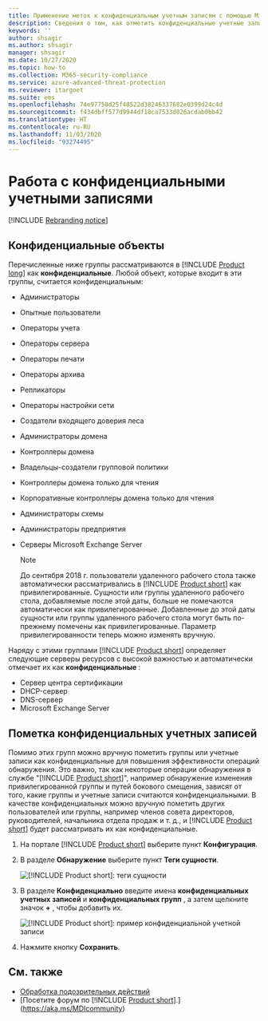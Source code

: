 ```yaml
---
title: Применение меток к конфиденциальным учетным записям с помощью Microsoft Defender для удостоверений
description: Сведения о том, как отметить конфиденциальные учетные записи с помощью Microsoft Defender для удостоверений.
keywords: ''
author: shsagir
ms.author: shsagir
manager: shsagir
ms.date: 10/27/2020
ms.topic: how-to
ms.collection: M365-security-compliance
ms.service: azure-advanced-threat-protection
ms.reviewer: itargoet
ms.suite: ems
ms.openlocfilehash: 74e97750d25f48522d38246337682e0399d24c4d
ms.sourcegitcommit: f434dbff577d9944df18ca7533d026acdab0bb42
ms.translationtype: HT
ms.contentlocale: ru-RU
ms.lasthandoff: 11/03/2020
ms.locfileid: "93274495"
---
```

# <a name="working-with-sensitive-accounts"></a>Работа с конфиденциальными учетными записями

[!INCLUDE [Rebranding notice](includes/rebranding.md)]

## <a name="sensitive-entities"></a>Конфиденциальные объекты

Перечисленные ниже группы рассматриваются в [!INCLUDE [Product long](includes/product-long.md)] как **конфиденциальные**. Любой объект, которые входит в эти группы, считается конфиденциальным:

- Администраторы
- Опытные пользователи
- Операторы учета
- Операторы сервера
- Операторы печати
- Операторы архива
- Репликаторы
- Операторы настройки сети
- Создатели входящего доверия леса
- Администраторы домена
- Контроллеры домена
- Владельцы-создатели групповой политики
- Контроллеры домена только для чтения
- Корпоративные контроллеры домена только для чтения
- Администраторы схемы
- Администраторы предприятия
- Серверы Microsoft Exchange Server

  > [!NOTE]
  > До сентября 2018 г. пользователи удаленного рабочего стола также автоматически рассматривались в [!INCLUDE [Product short](includes/product-short.md)] как привилегированные. Сущности или группы удаленного рабочего стола, добавляемые после этой даты, больше не помечаются автоматически как привилегированные. Добавленные до этой даты сущности или группы удаленного рабочего стола могут быть по-прежнему помечены как привилегированные. Параметр привилегированности теперь можно изменять вручную.

Наряду с этими группами [!INCLUDE [Product short](includes/product-short.md)] определяет следующие серверы ресурсов с высокой важностью и автоматически отмечает их как **конфиденциальные** :

- Сервер центра сертификации
- DHCP-сервер
- DNS-сервер
- Microsoft Exchange Server

## <a name="tagging-sensitive-accounts"></a>Пометка конфиденциальных учетных записей

Помимо этих групп можно вручную пометить группы или учетные записи как конфиденциальные для повышения эффективности операций обнаружения. Это важно, так как некоторые операции обнаружения в службе "[!INCLUDE [Product short](includes/product-short.md)]", например обнаружение изменения привилегированной группы и путей бокового смещения, зависят от того, какие группы и учетные записи считаются конфиденциальными. В качестве конфиденциальных можно вручную пометить других пользователей или группы, например членов совета директоров, руководителей, начальника отдела продаж и т. д., и [!INCLUDE [Product short](includes/product-short.md)] будет рассматривать их как конфиденциальные.

1. На портале [!INCLUDE [Product short](includes/product-short.md)] выберите пункт **Конфигурация**.

1. В разделе **Обнаружение** выберите пункт **Теги сущности**.

    ![[!INCLUDE [Product short](includes/product-short.md)]: теги сущности](media/entity-tags.png)

1. В разделе **Конфиденциально** введите имена **конфиденциальных учетных записей** и **конфиденциальных групп** , а затем щелкните значок **+** , чтобы добавить их.

    ![[!INCLUDE [Product short](includes/product-short.md)]: пример конфиденциальной учетной записи](media/sensitive-account-sample.png)

1. Нажмите кнопку **Сохранить**.

## <a name="see-also"></a>См. также

- [Обработка подозрительных действий](working-with-suspicious-activities.md)
- [Посетите форум по [!INCLUDE [Product short](includes/product-short.md)].](https://aka.ms/MDIcommunity)
